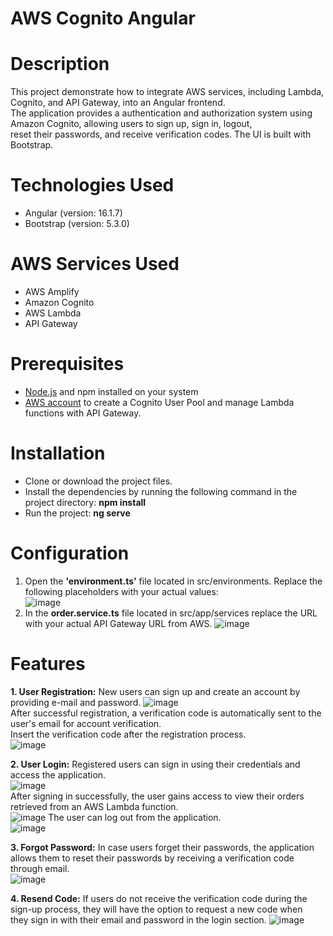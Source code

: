 # AWS Cognito Angular   
# Description 
This project demonstrate how to integrate AWS services, including Lambda, Cognito, and API Gateway, into an Angular frontend.          
The application provides a authentication and authorization system using Amazon Cognito, allowing users to sign up, sign in, logout,                   
reset their passwords, and receive verification codes. The UI is built with Bootstrap.          

# Technologies Used
- Angular (version: 16.1.7)
- Bootstrap (version: 5.3.0)

# AWS Services Used
- AWS Amplify
- Amazon Cognito
- AWS Lambda
- API Gateway
  
# Prerequisites       
- [Node.js](https://nodejs.org/en) and npm installed on your system
- [AWS account](https://aws.amazon.com/) to create a Cognito User Pool and manage Lambda functions with API Gateway.

# Installation     
- Clone or download the project files.     
- Install the dependencies by running the following command in the project directory: **npm install** 
- Run the project: **ng serve**

# Configuration
1. Open the **'environment.ts'** file located in src/environments. Replace the following placeholders with your actual values:  
   ![image](https://github.com/MiltiadisN/test/assets/103901423/920f1a1d-8c16-4af3-abd8-25511b60669f)
2. In the **order.service.ts** file located in src/app/services replace the URL with your actual API Gateway URL from AWS.
   ![image](https://github.com/MiltiadisN/test/assets/103901423/70c680f3-4536-4cd1-b79c-4e6f1f2b8dcb)

# Features      
**1. User Registration:** New users can sign up and create an account by providing e-mail and password.
  ![image](https://github.com/MiltiadisN/test/assets/103901423/739b415e-9c2c-4d93-866a-b2ce8d2fa282)    
  After successful registration, a verification code is automatically sent to the user's email for account verification.    
  Insert the verification code after the registration process.        
  ![image](https://github.com/MiltiadisN/test/assets/103901423/7b013dbb-41d0-4a27-8d06-85cbef54c837)   

**2. User Login:** Registered users can sign in using their credentials and access the application.                  
  ![image](https://github.com/MiltiadisN/test/assets/103901423/87750e69-86b3-4b07-aba7-b967b2652a94)  
  After signing in successfully, the user gains access to view their orders retrieved from an AWS Lambda function.   
  ![image](https://github.com/MiltiadisN/test/assets/103901423/69fc5782-3b42-48ba-ba76-b22b5a224a40)
  The user can log out from the application.      
  ![image](https://github.com/MiltiadisN/test/assets/103901423/a4aa180f-9b0d-43ed-b50c-0b9f78ebf255)

**3. Forgot Password:** In case users forget their passwords, the application allows them to reset their passwords by receiving a verification code through email.      
  ![image](https://github.com/MiltiadisN/test/assets/103901423/a4e13eb7-bcb5-4337-8777-8d37b4d55020) 

**4. Resend Code:** If users do not receive the verification code during the sign-up process, they will have the option to request a new code when          
  they sign in with their email and password in the login section.
  ![image](https://github.com/MiltiadisN/test/assets/103901423/6f644325-5b97-4a30-94f6-9e8c8388243f)





